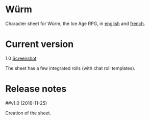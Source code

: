 # Würm

Character sheet for Würm, the Ice Age RPG, in [english](https://www.nocturnal-media.com/games-1/#/new-page-1/) and [french](http://www.legrog.org/jeux/wurm).

# Current version
1.0 [Screenshot](wurm.jpg)

The sheet has a few integrated rolls (with chat roll templates).

# Release notes

##v1.0 (2016-11-25)

Creation of the sheet.
